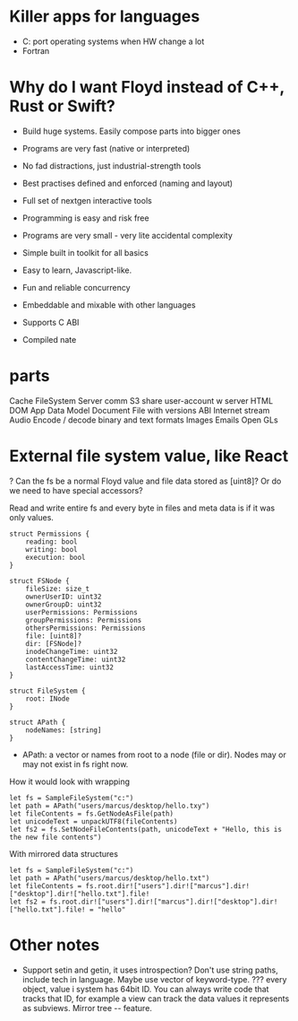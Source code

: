 # Killer apps for languages
- C: port operating systems when HW change a lot
- Fortran

# Why do I want Floyd instead of C++, Rust or Swift?

- Build huge systems. Easily compose parts into bigger ones
- Programs are very fast (native or interpreted)
- No fad distractions, just industrial-strength tools
- Best practises defined and enforced (naming and layout)
- Full set of nextgen interactive tools
- Programming is easy and risk free
- Programs are very small - very lite accidental complexity
- Simple built in toolkit for all basics
- Easy to learn, Javascript-like.
- Fun and reliable concurrency
- Embeddable and mixable with other languages

- Supports C ABI
- Compiled nate


# parts

Cache
FileSystem
Server comm
S3 share
user-account w server
HTML DOM
App Data Model
Document File with versions
ABI
Internet stream
Audio
Encode / decode binary and text formats
Images
Emails
Open GLs

# External file system value, like React

? Can the fs be a normal Floyd value and file data stored as [uint8]? Or do we need to have special accessors?

Read and write entire fs and every byte in files and meta data is if it was only values.

	struct Permissions {
		reading: bool
		writing: bool
		execution: bool
	}
	
	struct FSNode {
		fileSize: size_t
		ownerUserID: uint32
		ownerGroupD: uint32
		userPermissions: Permissions
		groupPermissions: Permissions
		othersPermissions: Permissions
		file: [uint8]?
		dir: [FSNode]?
		inodeChangeTime: uint32
		contentChangeTime: uint32
		lastAccessTime: uint32
	}
	
	struct FileSystem {
		root: INode
	}

	struct APath {
		nodeNames: [string]
	}

- APath: a vector or names from root to a node (file or dir). Nodes may or may not exist in fs right now.


How it would look with wrapping

	let fs = SampleFileSystem("c:")
	let path = APath("users/marcus/desktop/hello.txy")
	let fileContents = fs.GetNodeAsFile(path)
	let unicodeText = unpackUTF8(fileContents)
	let fs2 = fs.SetNodeFileContents(path, unicodeText + "Hello, this is the new file contents")

With mirrored data structures

	let fs = SampleFileSystem("c:")
	let path = APath("users/marcus/desktop/hello.txt")
	let fileContents = fs.root.dir!["users"].dir!["marcus"].dir!["desktop"].dir!["hello.txt"].file!
	let fs2 = fs.root.dir!["users"].dir!["marcus"].dir!["desktop"].dir!["hello.txt"].file! = "hello"


# Other notes

- Support setin and getin, it uses introspection? Don't use string paths, include tech in language. Maybe use vector of keyword-type.
??? every object, value i system has 64bit ID. You can always write code that tracks that ID, for example a view can track the data values it represents as subviews. Mirror tree -- feature.

